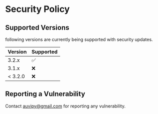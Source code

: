 # Security Policy

## Supported Versions

following versions are currently being supported with security updates.

| Version | Supported          |
| ------- | ------------------ |
| 3.2.x   | :white_check_mark: |
| 3.1.x   | :x:                |
| < 3.2.0 | :x:                |

## Reporting a Vulnerability
Contact auvipy@gmail.com for reporting any vulnerability.
